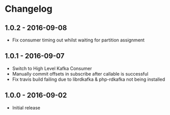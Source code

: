 # Changelog

## 1.0.2 - 2016-09-08

* Fix consumer timing out whilst waiting for partition assignment

## 1.0.1 - 2016-09-07

* Switch to High Level Kafka Consumer
* Manually commit offsets in subscribe after callable is successful
* Fix travis build failing due to librdkafka & php-rdkafka not being installed

## 1.0.0 - 2016-09-02

* Initial release
